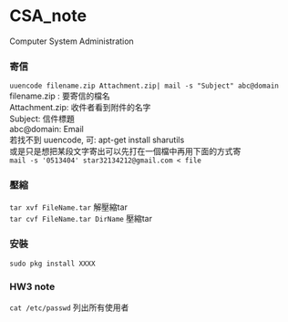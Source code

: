 # CSA_note
Computer System Administration


### 寄信
`uuencode filename.zip Attachment.zip| mail -s "Subject" abc@domain`  
filename.zip : 要寄信的檔名  
Attachment.zip: 收件者看到附件的名字  
Subject: 信件標題  
abc@domain: Email  
若找不到 uuencode, 可: apt-get install sharutils  
或是只是想把某段文字寄出可以先打在一個檔中再用下面的方式寄  
`mail -s '0513404' star32134212@gmail.com < file`  

### 壓縮
`tar xvf FileName.tar` 解壓縮tar  
`tar cvf FileName.tar DirName` 壓縮tar  


### 安裝
`sudo pkg install XXXX`

### HW3 note
`cat /etc/passwd` 列出所有使用者  
